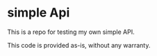 # simple Api

This is a repo for testing my own simple API.

This code is provided as-is, without any warranty.